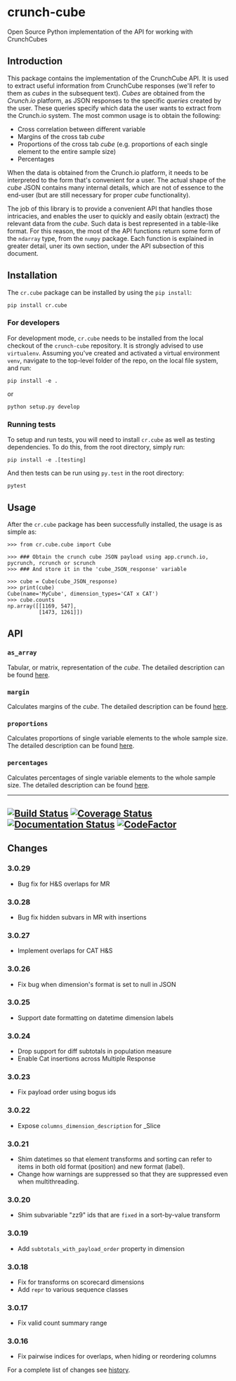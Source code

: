 # crunch-cube

Open Source Python implementation of the API for working with CrunchCubes

## Introduction

This package contains the implementation of the CrunchCube API. It is used to
extract useful information from CrunchCube responses (we'll refer to them as
_cubes_ in the subsequent text). _Cubes_ are obtained from the *Crunch.io*
platform, as JSON responses to the specific _queries_ created by the user.
These queries specify which data the user wants to extract from the Crunch.io
system. The most common usage is to obtain the following:

 - Cross correlation between different variable
 - Margins of the cross tab _cube_
 - Proportions of the cross tab _cube_ (e.g. proportions of each single element to the entire sample size)
 - Percentages

When the data is obtained from the Crunch.io platform, it needs to be
interpreted to the form that's convenient for a user. The actual shape of the
_cube_ JSON contains many internal details, which are not of essence to the
end-user (but are still necessary for proper _cube_ functionality).

The job of this library is to provide a convenient API that handles those
intricacies, and enables the user to quickly and easily obtain (extract) the
relevant data from the _cube_. Such data is best represented in a table-like
format. For this reason, the most of the API functions return some form of the
`ndarray` type, from the `numpy` package. Each function is explained in greater
detail, uner its own section, under the API subsection of this document.

## Installation

The `cr.cube` package can be installed by using the `pip install`:

    pip install cr.cube


### For developers

For development mode, `cr.cube` needs to be installed from the local checkout
of the `crunch-cube` repository. It is strongly advised to use `virtualenv`.
Assuming you've created and activated a virtual environment `venv`, navigate
to the top-level folder of the repo, on the local file system, and run:

    pip install -e .

or

    python setup.py develop

### Running tests

To setup and run tests, you will need to install `cr.cube` as well as testing
dependencies. To do this, from the root directory, simply run:

    pip install -e .[testing]

And then tests can be run using `py.test` in the root directory:

    pytest

## Usage

After the `cr.cube` package has been successfully installed, the usage is as
simple as:


    >>> from cr.cube.cube import Cube

    >>> ### Obtain the crunch cube JSON payload using app.crunch.io, pycrunch, rcrunch or scrunch
    >>> ### And store it in the 'cube_JSON_response' variable

    >>> cube = Cube(cube_JSON_response)
    >>> print(cube)
    Cube(name='MyCube', dimension_types='CAT x CAT')
    >>> cube.counts
    np.array([[1169, 547],
              [1473, 1261]])

## API

### `as_array`

Tabular, or matrix, representation of the _cube_. The detailed description can
be found
[here](http://crunch-cube.readthedocs.io/en/latest/cr.cube.html#cr-cube-crunch-cube-module).

### `margin`

Calculates margins of the _cube_. The detailed description can be found
[here](http://crunch-cube.readthedocs.io/en/latest/cr.cube.html#cr-cube-crunch-cube-module).

### `proportions`

Calculates proportions of single variable elements to the whole sample size.
The detailed description can be found
[here](http://crunch-cube.readthedocs.io/en/latest/cr.cube.html#cr-cube-crunch-cube-module).

### `percentages`

Calculates percentages of single variable elements to the whole sample size.
The detailed description can be found
[here](http://crunch-cube.readthedocs.io/en/latest/cr.cube.html#cr-cube-crunch-cube-module).

---
[![Build Status](https://travis-ci.org/Crunch-io/crunch-cube.png?branch=master)](https://travis-ci.org/Crunch-io/crunch-cube)
[![Coverage Status](https://codecov.io/gh/Crunch-io/crunch-cube/branch/master/graph/badge.svg?token=C6auKOj8tZ)](https://codecov.io/gh/Crunch-io/crunch-cube)
[![Documentation Status](https://readthedocs.org/projects/crunch-cube/badge/?version=latest)](http://crunch-cube.readthedocs.io/en/latest/?badge=latest)
[![CodeFactor](https://www.codefactor.io/repository/github/crunch-io/crunch-cube/badge)](https://www.codefactor.io/repository/github/crunch-io/crunch-cube)
---

## Changes

### 3.0.29
- Bug fix for H&S overlaps for MR

### 3.0.28
- Bug fix hidden subvars in MR with insertions

### 3.0.27
- Implement overlaps for CAT H&S

### 3.0.26
- Fix bug when dimension's format is set to null in JSON

### 3.0.25
- Support date formatting on datetime dimension labels

### 3.0.24
- Drop support for diff subtotals in population measure
- Enable Cat insertions across Multiple Response

### 3.0.23
- Fix payload order using bogus ids

### 3.0.22
- Expose `columns_dimension_description` for _Slice

### 3.0.21
- Shim datetimes so that element transforms and sorting can refer to items in
  both old format (position) and new format (label).
- Change how warnings are suppressed so that they are suppressed even when
  multithreading.

### 3.0.20
- Shim subvariable "zz9" ids that are `fixed` in a sort-by-value transform

### 3.0.19
- Add `subtotals_with_payload_order` property in dimension

### 3.0.18
- Fix for transforms on scorecard dimensions
- Add `repr` to various sequence classes

### 3.0.17
- Fix valid count summary range

### 3.0.16
- Fix pairwise indices for overlaps, when hiding or reordering columns


For a complete list of changes see [history](https://github.com/Crunch-io/crunch-cube/blob/master/HISTORY.md).
